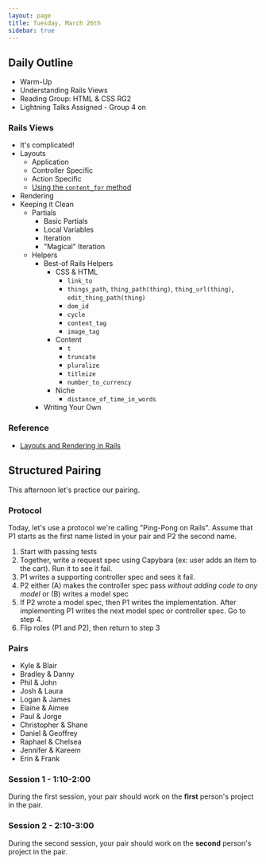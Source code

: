 ```yaml
---
layout: page
title: Tuesday, March 26th
sidebar: true
---
```


## Daily Outline

* Warm-Up
* Understanding Rails Views
* Reading Group: HTML & CSS RG2
* Lightning Talks Assigned - Group 4 on

### Rails Views

* It's complicated!
* Layouts
  * Application
  * Controller Specific
  * Action Specific
  * [Using the `content_for` method](http://guides.rubyonrails.org/layouts_and_rendering.html#using-the-content_for-method)
* Rendering
* Keeping it Clean
  * Partials
    * Basic Partials
    * Local Variables
    * Iteration
    * "Magical" Iteration
  * Helpers
    * Best-of Rails Helpers
      * CSS & HTML
        * `link_to`
        * `things_path`, `thing_path(thing)`, `thing_url(thing)`, `edit_thing_path(thing)`
        * `dom_id`
        * `cycle`
        * `content_tag`
        * `image_tag`
      * Content
        * `t`
        * `truncate`
        * `pluralize`
        * `titleize`
        * `number_to_currency`
      * Niche
        * `distance_of_time_in_words`
    * Writing Your Own

### Reference

* [Layouts and Rendering in Rails](http://guides.rubyonrails.org/layouts_and_rendering.html)

## Structured Pairing

This afternoon let's practice our pairing.

### Protocol

Today, let's use a protocol we're calling "Ping-Pong on Rails". Assume that P1 starts as the first name listed in your pair and P2 the second name.

1. Start with passing tests
2. Together, write a request spec using Capybara (ex: user adds an item to the cart). Run it to see it fail.
3. P1 writes a supporting controller spec and sees it fail.
4. P2 either (A) makes the controller spec pass *without adding code to any model* or (B) writes a model spec
5. If P2 wrote a model spec, then P1 writes the implementation. After implementing P1 writes the next model spec or controller spec. Go to step 4.
7. Flip roles (P1 and P2), then return to step 3

### Pairs

* Kyle & Blair
* Bradley & Danny
* Phil & John
* Josh & Laura
* Logan & James
* Elaine & Aimee
* Paul & Jorge
* Christopher & Shane
* Daniel & Geoffrey
* Raphael & Chelsea
* Jennifer & Kareem
* Erin & Frank

### Session 1 - 1:10-2:00

During the first session, your pair should work on the **first** person's project in the pair.

### Session 2 - 2:10-3:00

During the second session, your pair should work on the **second** person's project in the pair.
